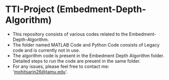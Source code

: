 # TTI-Project (Embedment-Depth-Algorithm)

- This repository consists of various codes related to the Embedment-Depth-Algorithm.
- The folder named MATLAB Code and Python Code consists of Legacy code and is currently not in use.
- The algorithm code is present in the Embedment Depth Algorithm folder. Detailed steps to run the code are present in the same folder.
- For any issues, please feel free to contact me: 'mohitsarin26@tamu.edu'.

